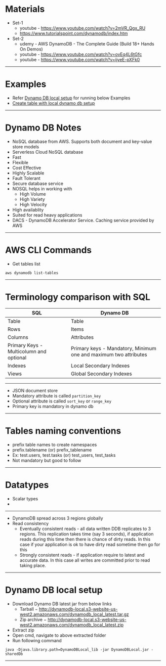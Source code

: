 # Materials
* Set-1
	* youtube - https://www.youtube.com/watch?v=2mVR_Qgx_RU
	* https://www.tutorialspoint.com/dynamodb/index.htm
* Set-2
	* udemy - AWS DynamoDB - The Complete Guide (Build 18+ Hands On Demos)
	* youtube - https://www.youtube.com/watch?v=ovEq4L6tGfc
	* youtube - https://www.youtube.com/watch?v=ijyeE-pXFk0
------
# Examples
* Refer [Dynamo DB local setup](#Dynamo-DB-local-setup) for running below Examples
* [Create table with local dynamo db setup](dynamo-db-practice/src/test/java/com/ab/DynamoDBPracticeTest.java)
------
# Dynamo DB Notes
* NoSQL database from AWS. Supports both document and key-value store models
* Serverless Cloud NoSQL database
* Fast 
* Flexible 
* Cost Effective
* Highly Scalable
* Fault Tolerant
* Secure database service
* NOSQL helps in working with
	* High Volume
	* High Variety
	* High Velocity
* High availablity
* Suited for read heavy applications
* DACS - DynamoDB Accelerator Service. Caching service provided by AWS
------
# AWS CLI Commands
* Get tables list
```
aws dynamodb list-tables
```
------
# Terminology comparison with SQL
SQL                							| Dynamo DB
------------------ 							| ------------------
Table              							| Table
Rows			   							| Items
Columns			   							| Attributes
Primary Keys - Multicolumn and optional		| Primary keys - Mandatory, Minimum one and maximum two attributes
Indexes										| Local Secondary Indexes
Views										| Global Secondary Indexes
------
* JSON document store
* Mandatory attribute is called `partition_key`
* Optional attribute is called `sort_key` or `range_key`
* Primary key is mandatory in dynamo db
------
# Tables naming conventions
* prefix table names to create namespaces
* prefix.tablename (or) prefix_tablename
* Ex: test.users, test.tasks (or) test_users, test_tasks
* Not mandatory but good to follow
------
# Datatypes
* Scalar types
* 
------
* DynamoDB spread across 3 regions globally
* Read consistency
	* Eventually consistent reads - all data written DDB replicates to 3 regions. This replication takes time (say 3 seconds), if application reads during this time then there is chance of dirty reads. In this case if your application is ok to have dirty read sometime then go for this
	* Strongly consistent reads - if application require to latest and accurate data. In this case all writes are committed prior to read taking place.
------
# Dynamo DB local setup
* Download Dynamo DB latest jar from below links
	* Tarball − http://dynamodb-local.s3-website-us-west2.amazonaws.com/dynamodb_local_latest.tar.gz
	* Zip archive − http://dynamodb-local.s3-website-us-west2.amazonaws.com/dynamodb_local_latest.zip
* Extract zip
* Open cmd, navigate to above extracted folder
* Run following command
```
java -Djava.library.path=DynamoDBLocal_lib -jar DynamoDBLocal.jar -sharedDb
```
------
